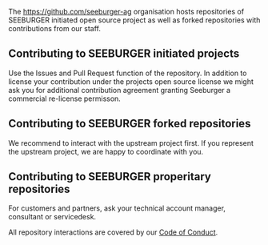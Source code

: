 The https://github.com/seeburger-ag organisation hosts repositories of SEEBURGER initiated open source project as well as
forked repositories with contributions from our staff.

Contributing to SEEBURGER initiated projects
--
Use the Issues and Pull Request function of the repository.
In addition to license your contribution under the projects open source license
we might ask you for additional contribution agreement granting Seeburger a commercial
re-license permisson.

Contributing to SEEBURGER forked repositories
--
We recommend to interact with the upstream project first.
If you represent the upstream project, we are happy to coordinate with you.

Contributing to SEEBURGER properitary repositories
--
For customers and partners, ask your technical account manager, consultant or servicedesk.

All repository interactions are covered by our
[Code of Conduct](https://github.com/seeburger-ag/.github/blob/main/CODE_OF_CONDUCT.md).
